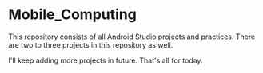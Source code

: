 # Mobile_Computing
This repository consists of all Android Studio projects and practices.
There are two to three projects in this repository as well.


I'll keep adding more projects in future.
That's all for today.
